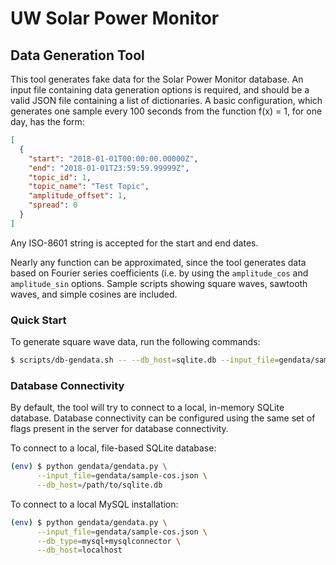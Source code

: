 # UW Solar Power Monitor

## Data Generation Tool

This tool generates fake data for the Solar Power Monitor database. An input file containing data generation options is required, and should be a valid JSON file containing a list of dictionaries. A basic configuration, which generates one sample every 100 seconds from the function f(x) = 1, for one day, has the form:

```json
[
  {
    "start": "2018-01-01T00:00:00.00000Z",
    "end": "2018-01-01T23:59:59.99999Z",
    "topic_id": 1,
    "topic_name": "Test Topic",
    "amplitude_offset": 1,
    "spread": 0
  }
]
```

Any ISO-8601 string is accepted for the start and end dates.

Nearly any function can be approximated, since the tool generates data based on Fourier series coefficients (i.e. by using the ```amplitude_cos``` and ```amplitude_sin``` options. Sample scripts showing square waves, sawtooth waves, and simple cosines are included.


### Quick Start

To generate square wave data, run the following commands:

```bash
$ scripts/db-gendata.sh -- --db_host=sqlite.db --input_file=gendata/sample-square.json
```

### Database Connectivity

By default, the tool will try to connect to a local, in-memory SQLite database. Database connectivity can be configured using the same set of flags present in the server for database connectivity.

To connect to a local, file-based SQLite database:

```bash
(env) $ python gendata/gendata.py \
      --input_file=gendata/sample-cos.json \
      --db_host=/path/to/sqlite.db
```

To connect to a local MySQL installation:

```bash
(env) $ python gendata/gendata.py \
      --input_file=gendata/sample-cos.json \
      --db_type=mysql+mysqlconnector \
      --db_host=localhost
```

